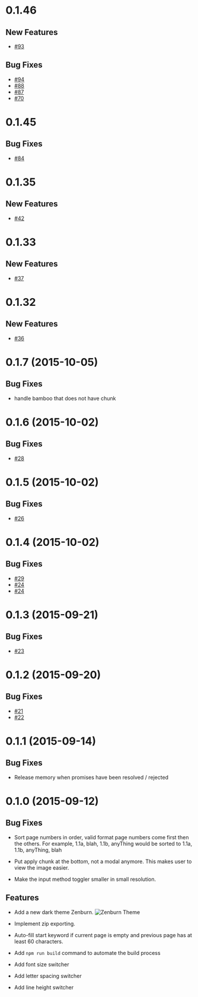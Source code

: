 <a name="0.1.46"></a>

# 0.1.46

## New Features
- [\#93](https://github.com/karmapa/ketaka-lite/issues/93)

## Bug Fixes
- [\#94](https://github.com/karmapa/ketaka-lite/issues/94)
- [\#88](https://github.com/karmapa/ketaka-lite/issues/88)
- [\#87](https://github.com/karmapa/ketaka-lite/issues/87)
- [\#70](https://github.com/karmapa/ketaka-lite/issues/70)

<a name="0.1.45"></a>

# 0.1.45

## Bug Fixes
- [\#84](https://github.com/karmapa/ketaka-lite/issues/84)

<a name="0.1.35"></a>

# 0.1.35

## New Features
- [\#42](https://github.com/karmapa/ketaka-lite/issues/42)

<a name="0.1.33"></a>

# 0.1.33

## New Features
- [\#37](https://github.com/karmapa/ketaka-lite/issues/37)

<a name="0.1.32"></a>

# 0.1.32

## New Features
- [\#36](https://github.com/karmapa/ketaka-lite/issues/36)

<a name="0.1.7"></a>

# 0.1.7 (2015-10-05)

## Bug Fixes

- handle bamboo that does not have chunk

<a name="0.1.6"></a>

# 0.1.6 (2015-10-02)

## Bug Fixes

- [\#28](https://github.com/karmapa/ketaka-lite/issues/28)

<a name="0.1.5"></a>

# 0.1.5 (2015-10-02)

## Bug Fixes

- [\#26](https://github.com/karmapa/ketaka-lite/issues/26)

<a name="0.1.4"></a>

# 0.1.4 (2015-10-02)

## Bug Fixes

- [\#29](https://github.com/karmapa/ketaka-lite/issues/29)
- [\#24](https://github.com/karmapa/ketaka-lite/issues/25)
- [\#24](https://github.com/karmapa/ketaka-lite/issues/24)


<a name="0.1.3"></a>
# 0.1.3 (2015-09-21)

## Bug Fixes

- [\#23](https://github.com/karmapa/ketaka-lite/issues/23)


<a name="0.1.2"></a>
# 0.1.2 (2015-09-20)

## Bug Fixes

- [\#21](https://github.com/karmapa/ketaka-lite/issues/21)
- [\#22](https://github.com/karmapa/ketaka-lite/issues/22)

<a name="0.1.1"></a>
# 0.1.1 (2015-09-14)

## Bug Fixes

- Release memory when promises have been resolved / rejected

<a name="0.1.0"></a>
# 0.1.0 (2015-09-12)

## Bug Fixes

- Sort page numbers in order, valid format page numbers come first then the others.
For example, 1.1a, blah, 1.1b, anyThing would be sorted to 1.1a, 1.1b, anyThing, blah

- Put apply chunk at the bottom, not a modal anymore. This makes user to view the image easier.

- Make the input method toggler smaller in small resolution.


## Features

- Add a new dark theme Zenburn.
![Zenburn Theme](https://raw.githubusercontent.com/kmsheng/ketaka-lite/master/files/documentation/ketaka-lite-zenburn.png)

- Implement zip exporting.

- Auto-fill start keyword if current page is empty and previous page has at least 60 characters.

- Add `npm run build` command to automate the build process

- Add font size switcher

- Add letter spacing switcher

- Add line height switcher
